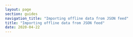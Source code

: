 ```yaml
---
layout: page
section: guides
navigation_title: "Importing offline data from JSON feed"
title: "Importing offline data from JSON feed"
date: 2020-04-22
---
```


<!---
This article should explain how to import offline data from JSON feed.
First of all should be explain the context (why do we need this first of all). 
Then guide throgh different use-cases with examples (including public data links).

All publically available docs should be placed here - https://drive.google.com/drive/u/0/folders/1uUyvUa-xU1w_JNkdo5-01xwUr9SKsOWp
-->